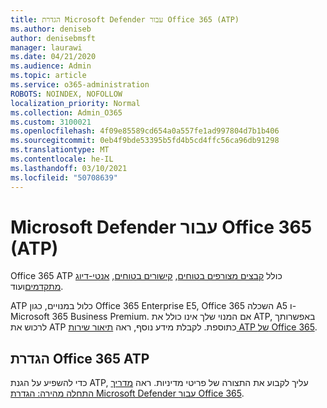 ```yaml
---
title: הגדרת Microsoft Defender עבור Office 365 (ATP)
ms.author: deniseb
author: denisebmsft
manager: laurawi
ms.date: 04/21/2020
ms.audience: Admin
ms.topic: article
ms.service: o365-administration
ROBOTS: NOINDEX, NOFOLLOW
localization_priority: Normal
ms.collection: Admin_O365
ms.custom: 3100021
ms.openlocfilehash: 4f09e85589cd654a0a557fe1ad997804d7b1b406
ms.sourcegitcommit: 0eb4f9bde53395b5fd4b5cd4ffc56ca96db91298
ms.translationtype: MT
ms.contentlocale: he-IL
ms.lasthandoff: 03/10/2021
ms.locfileid: "50708639"
---
```

# <a name="microsoft-defender-for-office-365-atp"></a>Microsoft Defender עבור Office 365 (ATP)

Office 365 ATP כולל [קבצים מצורפים בטוחים](https://docs.microsoft.com/microsoft-365/security/office-365-security/atp-safe-attachments), [קישורים בטוחים](https://docs.microsoft.com/microsoft-365/security/office-365-security/atp-safe-links), [אנטי-דיוג מתקדמים](https://docs.microsoft.com/microsoft-365/security/office-365-security/atp-anti-phishing)ועוד. 

ATP כלול במנויים, כגון Office 365 Enterprise E5, Office 365 השכלה A5 ו-Microsoft 365 Business Premium. אם המנוי שלך אינו כולל את ATP, באפשרותך לרכוש את ATP כתוספת. לקבלת מידע נוסף, ראה [תיאור שירות ATP של Office 365](https://docs.microsoft.com/office365/servicedescriptions/office-365-advanced-threat-protection-service-description).

## <a name="set-up-office-365-atp"></a>הגדרת Office 365 ATP

כדי להשפיע על הגנת ATP, עליך לקבוע את התצורה של פריטי מדיניות. ראה [מדריך התחלה מהירה: הגדרת Microsoft Defender עבור Office 365](https://docs.microsoft.com/microsoft-365/security/office-365-security/office-365-atp).


